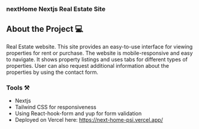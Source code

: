 ### nextHome Nextjs Real Estate Site

## About the Project 💻

Real Estate website. This site provides an easy-to-use interface for viewing properties for rent or purchase. The website is mobile-responsive and easy to navigate. It shows property listings and uses tabs for different types of properties. User can also request additional information about the properties by using the contact form.

### Tools ⚒️

* Nextjs
* Tailwind CSS for responsiveness
* Using React-hook-form and yup for form validation
* Deployed on Vercel here: https://next-home-psi.vercel.app/
